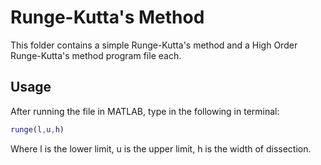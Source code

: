 # Runge-Kutta's Method
This folder contains a simple Runge-Kutta's method and a High Order Runge-Kutta's method program file each.

## Usage
After running the file in MATLAB, type in the following in terminal:
```MATLAB
runge(l,u,h)
```
Where l is the lower limit, u is the upper limit, h is the width of dissection.
